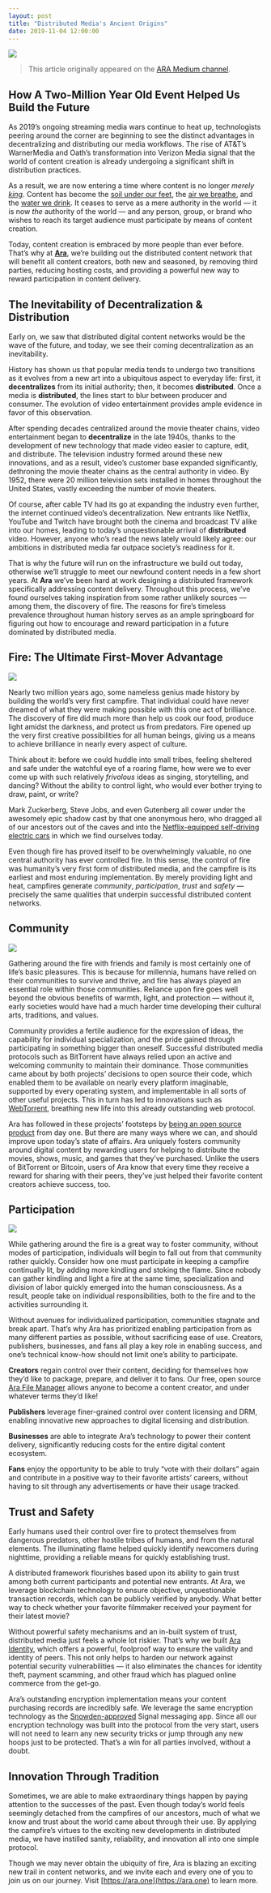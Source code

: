 ```yaml
---
layout: post
title: "Distributed Media's Ancient Origins"
date: 2019-11-04 12:00:00
---
```


![](/fire2.jpg)

> This article originally appeared on the [ARA Medium channel](https://medium.com/ara-blocks).

How A Two-Million Year Old Event Helped Us Build the Future
-----------------------------------------------------------

As 2019’s ongoing streaming media wars continue to heat up, technologists peering around the corner are beginning to see the distinct advantages in decentralizing and distributing our media workflows. The rise of AT&T’s WarnerMedia and Oath’s transformation into Verizon Media signal that the world of content creation is already undergoing a significant shift in distribution practices.

As a result, we are now entering a time where content is no longer _merely_ [_king_](https://www.youtube.com/watch?v=kums8SGXHoo). Content has become the [soil under our feet](https://www.emarketer.com/content/average-us-time-spent-with-mobile-in-2019-has-increased), the [air we breathe](https://www.businessinsider.com/how-much-tv-do-americans-watch-2016-6), and the [water we drink](https://everysecond.io/youtube). It ceases to serve as a mere authority in the world — it is now _the_ authority of the world — and any person, group, or brand who wishes to reach its target audience must participate by means of content creation.

Today, content creation is embraced by more people than ever before. That’s why at [**Ara**](https://ara.one), we’re building out the distributed content network that will benefit all content creators, both new and seasoned, by removing third parties, reducing hosting costs, and providing a powerful new way to reward participation in content delivery.

The Inevitability of Decentralization & Distribution
----------------------------------------------------

Early on, we saw that distributed digital content networks would be the wave of the future, and today, we see their coming decentralization as an inevitability.

History has shown us that popular media tends to undergo two transitions as it evolves from a new art into a ubiquitous aspect to everyday life: first, it **decentralizes** from its initial authority; then, it becomes **distributed**. Once a media is **distributed**, the lines start to blur between producer and consumer. The evolution of video entertainment provides ample evidence in favor of this observation.

After spending decades centralized around the movie theater chains, video entertainment began to **decentralize** in the late 1940s, thanks to the development of new technology that made video easier to capture, edit, and distribute. The television industry formed around these new innovations, and as a result, video’s customer base expanded significantly, dethroning the movie theater chains as the central authority in video. By 1952, there were 20 million television sets installed in homes throughout the United States, vastly exceeding the number of movie theaters.

Of course, after cable TV had its go at expanding the industry even further, the internet continued video’s decentralization. New entrants like Netflix, YouTube and Twitch have brought both the cinema and broadcast TV alike into our homes, leading to today’s unquestionable arrival of **distributed** video. However, anyone who’s read the news lately would likely agree: our ambitions in distributed media far outpace society’s readiness for it.

That is why the future will run on the infrastructure we build out today, otherwise we’ll struggle to meet our newfound content needs in a few short years. At **Ara** we’ve been hard at work designing a distributed framework specifically addressing content delivery. Throughout this process, we’ve found ourselves taking inspiration from some rather unlikely sources — among them, the discovery of fire. The reasons for fire’s timeless prevalence throughout human history serves as an ample springboard for figuring out how to encourage and reward participation in a future dominated by distributed media.

Fire: The Ultimate First-Mover Advantage
----------------------------------------

![](/firething.png)

Nearly two million years ago, some nameless genius made history by building the world’s very first campfire. That individual could have never dreamed of what they were making possible with this one act of brilliance. The discovery of fire did much more than help us cook our food, produce light amidst the darkness, and protect us from predators. Fire opened up the very first creative possibilities for all human beings, giving us a means to achieve brilliance in nearly every aspect of culture.

Think about it: before we could huddle into small tribes, feeling sheltered and safe under the watchful eye of a roaring flame, how were we to ever come up with such relatively _frivolous_ ideas as singing, storytelling, and dancing? Without the ability to control light, who would ever bother trying to draw, paint, or write?

Mark Zuckerberg, Steve Jobs, and even Gutenberg all cower under the awesomely epic shadow cast by that one anonymous hero, who dragged all of our ancestors out of the caves and into the [Netflix-equipped self-driving electric cars](https://www.tesla.com/blog/introducing-software-version-10-0) in which we find ourselves today.

Even though fire has proved itself to be overwhelmingly valuable, no one central authority has ever controlled fire. In this sense, the control of fire was humanity’s very first form of distributed media, and the campfire is its earliest and most enduring implementation. By merely providing light and heat, campfires generate _community_, _participation_, _trust_ and _safety_ — precisely the same qualities that underpin successful distributed content networks.

Community
---------
![](/fire3.webp)

Gathering around the fire with friends and family is most certainly one of life’s basic pleasures. This is because for millennia, humans have relied on their communities to survive and thrive, and fire has always played an essential role within those communities. Reliance upon fire goes well beyond the obvious benefits of warmth, light, and protection — without it, early societies would have had a much harder time developing their cultural arts, traditions, and values.

Community provides a fertile audience for the expression of ideas, the capability for individual specialization, and the pride gained through participating in something bigger than oneself. Successful distributed media protocols such as BitTorrent have always relied upon an active and welcoming community to maintain their dominance. Those communities came about by both projects’ decisions to open source their code, which enabled them to be available on nearly every platform imaginable, supported by every operating system, and implementable in all sorts of other useful projects. This in turn has led to innovations such as [WebTorrent](https://webtorrent.io/), breathing new life into this already outstanding web protocol.

Ara has followed in these projects’ footsteps by [being an open source product](https://medium.com/@arablocks/why-were-choosing-open-source-9df789230d0a) from day one. But there are many ways where we can, and should improve upon today’s state of affairs. Ara uniquely fosters community around digital content by rewarding users for helping to distribute the movies, shows, music, and games that they’ve purchased. Unlike the users of BitTorrent or Bitcoin, users of Ara know that every time they receive a reward for sharing with their peers, they’ve just helped their favorite content creators achieve success, too.

Participation
-------------

![](/fire4.jpg)

While gathering around the fire is a great way to foster community, without modes of participation, individuals will begin to fall out from that community rather quickly. Consider how one must participate in keeping a campfire continually lit, by adding more kindling and stoking the flame. Since nobody can gather kindling and light a fire at the same time, specialization and division of labor quickly emerged into the human consciousness. As a result, people take on individual responsibilities, both to the fire and to the activities surrounding it.

Without avenues for individualized participation, communities stagnate and break apart. That’s why Ara has prioritized enabling participation from as many different parties as possible, without sacrificing ease of use. Creators, publishers, businesses, and fans all play a key role in enabling success, and one’s technical know-how should not limit one’s ability to participate.

**Creators** regain control over their content, deciding for themselves how they’d like to package, prepare, and deliver it to fans. Our free, open source [Ara File Manager](https://ara.one/app) allows anyone to become a content creator, and under whatever terms they’d like!

**Publishers** leverage finer-grained control over content licensing and DRM, enabling innovative new approaches to digital licensing and distribution.

**Businesses** are able to integrate Ara’s technology to power their content delivery, significantly reducing costs for the entire digital content ecosystem.

**Fans** enjoy the opportunity to be able to truly “vote with their dollars” again and contribute in a positive way to their favorite artists’ careers, without having to sit through any advertisements or have their usage tracked.

Trust and Safety
----------------

Early humans used their control over fire to protect themselves from dangerous predators, other hostile tribes of humans, and from the natural elements. The illuminating flame helped quickly identify newcomers during nighttime, providing a reliable means for quickly establishing trust.

A distributed framework flourishes based upon its ability to gain trust among both current participants and potential new entrants. At Ara, we leverage blockchain technology to ensure objective, unquestionable transaction records, which can be publicly verified by anybody. What better way to check whether your favorite filmmaker received your payment for their latest movie?

Without powerful safety mechanisms and an in-built system of trust, distributed media just feels a whole lot riskier. That’s why we built [Ara Identity](https://arablocks.github.io/guides/#/ara-identity), which offers a powerful, foolproof way to ensure the validity and identity of peers. This not only helps to harden our network against potential security vulnerabilities — it also eliminates the chances for identity theft, payment scamming, and other fraud which has plagued online commerce from the get-go.

Ara’s outstanding encryption implementation means your content purchasing records are incredibly safe. We leverage the same encryption technology as the [Snowden-approved](https://www.newsweek.com/bad-news-fbi-edward-snowdens-favorite-chat-app-signal-just-got-50m-funding-816035) Signal messaging app. Since all our encryption technology was built into the protocol from the very start, users will not need to learn any new security tricks or jump through any new hoops just to be protected. That’s a win for all parties involved, without a doubt.

Innovation Through Tradition
----------------------------

Sometimes, we are able to make extraordinary things happen by paying attention to the successes of the past. Even though today’s world feels seemingly detached from the campfires of our ancestors, much of what we know and trust about the world came about through their use. By applying the campfire’s virtues to the exciting new developments in distributed media, we have instilled sanity, reliability, and innovation all into one simple protocol.

Though we may never obtain the ubiquity of fire, Ara is blazing an exciting new trail in content networks, and we invite each and every one of you to join us on our journey. Visit [https://ara.one](https://ara.one) to learn more.
